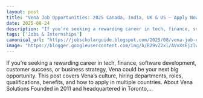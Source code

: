 ```yaml
---
layout: post
title: "Vena Job Opportunities: 2025 Canada, India, UK & US — Apply Now"
date: 2025-08-24
description: "If you’re seeking a rewarding career in tech, finance, software development, customer success, or business strategy, Vena could be your next big opportunity. This post covers Vena’s culture, hiring departments, roles, qualifications, benefits, and how to apply in multiple countries. About Vena Solutions Founded in 2011 and headquartered in Toronto,..."
tags: ['Jobs & Internships']
canonical_url: "https://jobscholarguide.blogspot.com/2025/08/vena-job-opportunities-2025-canada.html"
image: "https://blogger.googleusercontent.com/img/b/R29vZ2xl/AVvXsEjzlw35tob8gVUoOG6KhgSLhhbo8Iyvgrae9m8Xd5CZhuEEq96P-qtkqE9ofAUgU7B6G0eoRRJ7MK-e0GdIbFdYlOiVdcoqetSt1WfLvmLUdarAKw5uGlxXXOk8soTvAIM3mbZ-3nK6vyhVKRRjbOIDxT9FYgNrpsT75cK2xLd6wMxbACg5zKhqlAI98OJi/s72-c/1000289688.jpg"
---
```


If you’re seeking a rewarding career in tech, finance, software development, customer success, or business strategy, Vena could be your next big opportunity. This post covers Vena’s culture, hiring departments, roles, qualifications, benefits, and how to apply in multiple countries. About Vena Solutions Founded in 2011 and headquartered in Toronto,...
